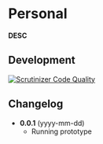 # Personal
__DESC__


## Development
[![Scrutinizer Code Quality](https://scrutinizer-ci.com/g/WPStore/personal/badges/quality-score.png?b=master)](https://scrutinizer-ci.com/g/podlove/podlove-subscribe-button-wp-plugin/?branch=master)


## Changelog
* __0.0.1__ (yyyy-mm-dd)
	* Running prototype
